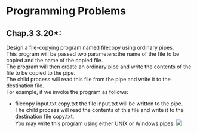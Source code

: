 Programming Problems<br>
====
Chap.3  3.20*:<br>
------
Design a file-copying program named filecopy using ordinary pipes.<br>
This program will be passed two parameters:the name of the file to be copied and the name of the copied file.<br>
The program will then create an ordinary pipe and write the contents of the file to be copied to the pipe.<br>
The child process will read this file from the pipe and write it to the destination file.<br>
For example, if we invoke the program as follows:<br>
* filecopy input.txt copy.txt
the file input.txt will be written to the pipe.<br>
The child process will read the contents of this file and write it to the destination file copy.txt.<br>
You may write this program using either UNIX or Windows pipes.
![](https://github.com/yoman2251/Operating-System/row/master/HW1_3/pipi.jpg)